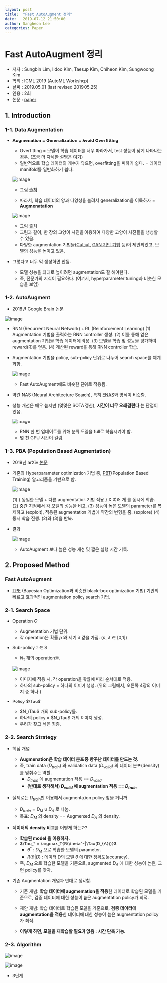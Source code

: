 ```yaml
---
layout: post
title:  "Fast AutoAugment 정리"
date:   2019-07-12 21:50:00
author: Sangheon Lee
categories: Paper
---
```


# Fast AutoAugment 정리
- 저자 : Sungbin Lim, Ildoo Kim, Taesup Kim, Chiheon Kim, Sungwoong Kim
- 학회 : ICML 2019 (AutoML Workshop)
- 날짜 : 2019.05.01 (last revised 2019.05.25)
- 인용 : 2회
- 논문 : [paper](https://arxiv.org/pdf/1905.00397.pdf)

## 1. Introduction
### 1-1. Data Augmentation
- **Augmenation = Generalization = Avoid Overfitting**
  - Overfitting = 모델이 학습 데이터를 너무 따라가서, test 성능이 낮게 나타나는 경우. (조금 더 자세한 설명은 [여기](https://pod3275.github.io/paper/2019/05/30/Dropout.html))
  - 일반적으로 학습 데이터의 개수가 많으면, overfitting을 피하기 쉽다. = 데이터 manifold를 일반화하기 쉽다.

  ![image](https://user-images.githubusercontent.com/26705935/61942756-06e3d480-afd5-11e9-92b2-53867c7b72ca.png)

  - 그림 [출처](https://hackernoon.com/memorizing-is-not-learning-6-tricks-to-prevent-overfitting-in-machine-learning-820b091dc42)

  - 따라서, 학습 데이터의 양과 다양성을 늘려서 generalization을 이룩하자 = **Augmenatation**

  ![image](https://user-images.githubusercontent.com/26705935/61942967-67731180-afd5-11e9-8e07-9ab7cd0705a3.png)

  - 그림 [출처](https://www.kakaobrain.com/blog/64)
  - 그림과 같이, 한 장의 고양이 사진을 이용하여 다양한 고양이 사진들을 생성할 수 있음.
  - 다양한 augmentation 기법들([Cutout](https://arxiv.org/pdf/1708.04552.pdf), [GAN 기반 기법](https://arxiv.org/pdf/1803.01229.pdf) 등)이 제안되었고, 모델의 성능을 높이고 있음.

- 그렇다고 너무 막 생성하면 안됨.
  - 모델 성능을 최대로 높이려면 augmentation도 잘 해야한다.
  - 즉, 전문가의 지식이 필요하다. (여기서, hyperparameter tuning과 비슷한 모습을 보임)

### 1-2. AutoAugment
- 2018년 Google Brain [논문](https://arxiv.org/pdf/1805.09501.pdf)

![image](https://user-images.githubusercontent.com/26705935/61943777-27ad2980-afd7-11e9-8a16-d6d4a7ac192a.png)

- RNN (Recurrent Neural Network) + RL (Reinforcement Learning)
  (1) Augmentation 기법을 출력하는 RNN controller 생성.
  (2) 이를 통해 얻은 augmentation 기법을 학습 데이터에 적용.
  (3) 모델을 학습 및 성능을 평가하여 reward(R)를 얻음.
  (4) 계산된 reward를 통해 RNN controller 학습.

- Augmentation 기법을 policy, sub-policy 단위로 나누어 search space를 체계화함.

  ![image](https://user-images.githubusercontent.com/26705935/61944104-d9e4f100-afd7-11e9-815f-ef55113a9ac4.png)

  - Fast AutoAugment에도 비슷한 단위로 적용됨.

- 약간 NAS (Neural Architecture Search), 특히 [ENAS](https://arxiv.org/pdf/1802.03268.pdf)와 방식이 비슷함.
- 성능 개선은 매우 높지만 (몇몇은 SOTA 갱신), **시간이 너무 오래걸린다** 는 단점이 있음.

  ![image](https://user-images.githubusercontent.com/26705935/61944699-457b8e00-afd9-11e9-85d1-bbf46f956048.png)

  - RNN 한 번 업데이트를 위해 분류 모델을 full로 학습시켜야 함.
  - 몇 천 GPU 시간이 걸림.

### 1-3. PBA (Population Based Augmentation)
- 2019년 arXiv [논문](https://arxiv.org/pdf/1905.05393.pdf)
- 기존의 Hyperparameter optimization 기법 중, [PBT](https://pod3275.github.io/paper/2019/03/19/PBT.html)(Population Based Training) 알고리즘을 기반으로 함.

  ![image](https://user-images.githubusercontent.com/26705935/51183079-8d777500-1913-11e9-958e-b26d1f285c6f.png)

  (1) { 동일한 모델 + 다른 augmentation 기법 적용 } X 여러 개 를 동시에 학습.
  (2) 중간 지점에서 각 모델의 성능을 비교.
  (3) 성능이 높은 모델의 parameter를 복제하고 (exploit), 적용된 augmentation 기법에 약간의 변형을 줌. (explore)
  (4) 동시 학습 진행. (2)와 (3)을 반복.

- 결과

  ![image](https://user-images.githubusercontent.com/26705935/61946652-23383f00-afde-11e9-8798-d4b9f018f7eb.png)

  - AutoAugment 보다 높은 성능 개선 및 짧은 실행 시간 기록.

## 2. Proposed Method
### Fast AutoAugment
- [TPE](https://papers.nips.cc/paper/4443-algorithms-for-hyper-parameter-optimization.pdf) (Bayesian Optimization과 비슷한 black-box optimization 기법) 기반의 빠르고 효과적인 augmentation policy search 기법.

### 2-1. Search Space
- Operation *O*
  - Augmentation 기법 단위.
  - 각 operation은 확률 *p* 와 세기 $\lambda$ 값을 가짐. (*p*, $\lambda$ $\in$ [0,1])

- Sub-policy $\tau$ $\in$ S
  - $N_\tau$ 개의 operation들.

  ![image](https://user-images.githubusercontent.com/26705935/61947495-449a2a80-afe0-11e9-9dc0-a737071e794a.png)

  - 이미지에 적용 시, 각 operation을 확률에 따라 순서대로 적용.
  - 하나의 sub-policy = 하나의 이미지 생성. (위의 그림에서, 오른쪽 4장의 이미지 중 하나.)

- Policy $\Tau$
  - $N_\Tau$ 개의 sub-policy들.
  - 하나의 policy = $N_\Tau$ 개의 이미지 생성.
  - 우리가 찾고 싶은 최종.

### 2-2. Search Strategy
- 핵심 개념
  - **Augmenation은 학습 데이터 분포 중 빵꾸난 데이터를 만드는 것.**
  - 즉, train data ($D_{train}$) 와 validation data ($D_{valid}$) 의 데이터 분포(density)를 맞춰주는 역할.
    - $D_{train}$ 에 augmentation 적용 == $D_{valid}$
    - **(반대로 생각해서) $D_{valid}$ 에 augmentation 적용 == $D_{train}$**

- 실제로는 $D_{train}$만 이용해서 augmentation policy 찾을 거니까
  - $D_{train} = D_M \cup D_A$ 로 나눔.
  - 목표: $D_M$ 의 density == Augmented $D_A$ 의 density.

- **데이터의 density 비교**를 어떻게 하는가?
  - **학습된 model 을 이용하자.**
  - $\Tau_* = \argmax_T{R(\theta^*|\Tau(D_{A}))}$
    - $\theta^*$ : $D_M$ 으로 학습한 모델의 parameter.
    - $R(\theta|D)$ : 데이터 D의 모델 $\theta$ 에 대한 정확도(accuracy).
  - 즉, $D_M$ 으로 학습한 모델을 기준으로, augmented $D_{A}$ 에 대한 성능이 높은, 그런 policy를 찾자.

- 기존 Augmentation 개념과 반대로 생각함.
  - 기존 개념: **학습 데이터에 augmentation을 적용**한 데이터로 학습된 모델을 기준으로, 검증 데이터에 대한 성능이 높은 augmentation policy가 최적.
  - 제안 개념: 학습 데이터로 학습된 모델을 기준으로, **검증 데이터에 augmentation을 적용**한 데이터에 대한 성능이 높은 augmentation policy가 최적.

  - **이렇게 하면, 모델을 재학습할 필요가 없음 : 시간 단축 가능.**

### 2-3. Algorithm

  ![image](https://user-images.githubusercontent.com/26705935/61948934-2cc4a580-afe4-11e9-9d8d-f3b311189bfc.png)

  ![image](https://user-images.githubusercontent.com/26705935/61948960-3f3edf00-afe4-11e9-9948-4ab5472ba92b.png)

- 3단계
